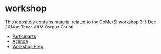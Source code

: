workshop
========

This repository contains material related to the GoMexSI workshop 3-5 Dec 2014 at Texas A&M Corpus Christi.

* [Participants](../../wiki/participants)
* [Agenda](../../wiki/agenda)
* [Workshop Prep](../../wiki/prep)



